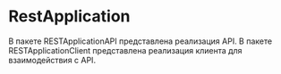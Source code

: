 # RestApplication
В пакете RESTApplicationAPI представлена реализация API. В пакете RESTApplicationClient представлена реализация клиента для взаимодействия с API.
